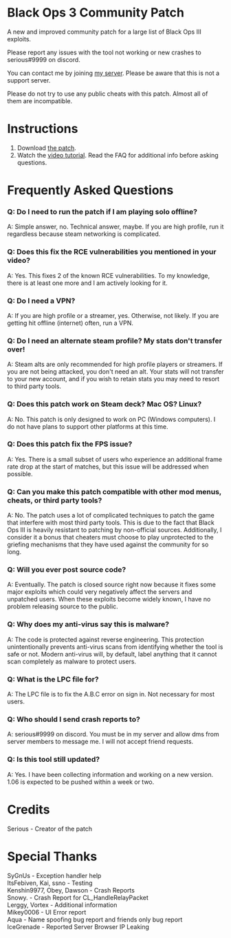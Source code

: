# Black Ops 3 Community Patch
A new and improved community patch for a large list of Black Ops III exploits. 

Please report any issues with the tool not working or new crashes to serious#9999 on discord.

You can contact me by joining [my server](discord.gg/gsc). Please be aware that this is not a support server.

Please do not try to use any public cheats with this patch. Almost all of them are incompatible.
# Instructions

1. Download [the patch](https://github.com/shiversoftdev/t7patch/releases/tag/Current).
2. Watch the [video tutorial](https://youtu.be/jDQkNV5J4SM?t=394). Read the FAQ for additional info before asking questions.

# Frequently Asked Questions

### Q: Do I need to run the patch if I am playing solo offline?
A: Simple answer, no. Technical answer, maybe. If you are high profile, run it regardless because steam networking is complicated.
### Q: Does this fix the RCE vulnerabilities you mentioned in your video?
A: Yes. This fixes 2 of the known RCE vulnerabilities. To my knowledge, there is at least one more and I am actively looking for it.
### Q: Do I need a VPN?
A: If you are high profile or a streamer, yes. Otherwise, not likely. If you are getting hit offline (internet) often, run a VPN.
### Q: Do I need an alternate steam profile? My stats don't transfer over!
A: Steam alts are only recommended for high profile players or streamers. If you are not being attacked, you don't need an alt.
Your stats will not transfer to your new account, and if you wish to retain stats you may need to resort to third party tools.
### Q: Does this patch work on Steam deck? Mac OS? Linux?
A: No. This patch is only designed to work on PC (Windows computers). I do not have plans to support other platforms at this time.
### Q: Does this patch fix the FPS issue?
A: Yes. There is a small subset of users who experience an additional frame rate drop at the start of matches, but this issue will be addressed when possible.
### Q: Can you make this patch compatible with other mod menus, cheats, or third party tools?
A: No. The patch uses a lot of complicated techniques to patch the game that interfere with most third party tools. This is due to the fact that Black Ops III is heavily resistant to patching by non-official sources. Additionally, I consider it a bonus that cheaters must choose to play unprotected to the griefing mechanisms that they have used against the community for so long.
### Q: Will you ever post source code?
A: Eventually. The patch is closed source right now because it fixes some major exploits which could very negatively affect the servers and unpatched users. When these exploits become widely known, I have no problem releasing source to the public.
### Q: Why does my anti-virus say this is malware?
A: The code is protected against reverse engineering. This protection unintentionally prevents anti-virus scans from identifying whether the tool is safe or not. Modern anti-virus will, by default, label anything that it cannot scan completely as malware to protect users.
### Q: What is the LPC file for?
A: The LPC file is to fix the A.B.C error on sign in. Not necessary for most users.
### Q: Who should I send crash reports to?
A: serious#9999 on discord. You must be in my server and allow dms from server members to message me. I will not accept friend requests.
### Q: Is this tool still updated?
A: Yes. I have been collecting information and working on a new version. 1.06 is expected to be pushed within a week or two.

# Credits
Serious - Creator of the patch
# Special Thanks
SyGnUs - Exception handler help\
ItsFebiven, Kai, ssno - Testing\
Kenshin9977, Obey, Dawson - Crash Reports\
Snowy. - Crash Report for CL_HandleRelayPacket\
Lerggy, Vortex - Additional information\
Mikey0006 - UI Error report\
Aqua - Name spoofing bug report and friends only bug report\
IceGrenade - Reported Server Browser IP Leaking
